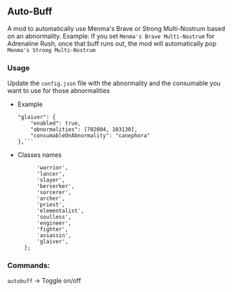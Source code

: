 ## Auto-Buff
A mod to automatically use Menma's Brave or Strong Multi-Nostrum based on an abnormality.
Example: If you set `Menma's Brave Multi-Nostrum` for Adrenaline Rush, once that buff runs out, the mod will automatically pop `Menma's Strong Multi-Nostrum`
### Usage
Update the `config.json` file with the abnormality and the consumable you want to use for those abnormalities
* Example
    ```
    "glaiver": {
        "enabled": true,
        "abnormalities": [702004, 103130],
        "consumableOnAbnormality": "canephora"
    },```
* Classes names
  ```
        'warrior',
        'lancer',
        'slayer',
        'berserker',
        'sorcerer',
        'archer',
        'priest',
        'elementalist',
        'soulless',
        'engineer',
        'fighter',
        'assassin',
        'glaiver',
    };
### Commands:
`autobuff` -> Toggle on/off
